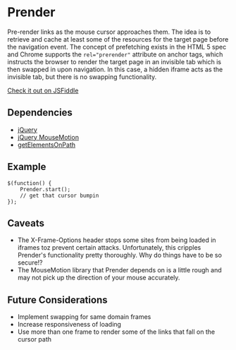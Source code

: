 # Prender
Pre-render links as the mouse cursor approaches them.  The idea is to retrieve and cache at least some of the resources for the target page before the navigation event.  The concept of prefetching exists in the HTML 5 spec and Chrome supports the ```rel="prerender"``` attribute on anchor tags, which instructs the browser to render the target page in an invisible tab which is then swapped in upon navigation. In this case, a hidden iframe acts as the invisible tab, but there is no swapping functionality.

[Check it out on JSFiddle](http://jsfiddle.net/discomfort/HVPdC/)

## Dependencies
 * [jQuery](http://jquery.com/)
 * [jQuery MouseMotion](https://github.com/discom4rt/jquery-mousemotion)
 * [getElementsOnPath](https://github.com/discom4rt/getElementsOnPath)

## Example

	$(function() {
		Prender.start();
		// get that cursor bumpin
	});

## Caveats
 * The X-Frame-Options header stops some sites from being loaded in iframes toz prevent certain attacks.  Unfortunately, this cripples Prender's functionality pretty thoroughly. Why do things have to be so secure!?
 * The MouseMotion library that Prender depends on is a little rough and may not pick up the direction of your mouse accurately.

## Future Considerations
 * Implement swapping for same domain frames
 * Increase responsiveness of loading
 * Use more than one frame to render some of the links that fall on the cursor path
